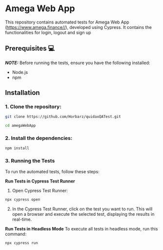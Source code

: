 # Amega Web App

This repository contains automated tests for Amega Web App (https://www.amega.finance//), developed using Cypress. It contains the functionalities for login, logout and sign up

## Prerequisites :computer:

**_NOTE:_** Before running the tests, ensure you have the following installed:

- Node.js
- npm

## Installation
###  1. Clone the repository:
```bash
git clone https://github.com/Horbarz/quidaxQATest.git
```
```bash
cd amegaWebApp
```

### 2. Install the dependencies:
```bash
npm install
```

### 3. Running the Tests
To run the automated tests, follow these steps:

**Run Tests in Cypress Test Runner**
1. Open Cypress Test Runner:
```bash
npx cypress open
```

2. In the Cypress Test Runner, click on the test you want to run. This will open a browser and execute the selected test, displaying the results in real-time.

**Run Tests in Headless Mode**
To execute all tests in headless mode, run this command:
```bash
npx cypress run
```


